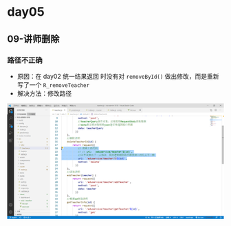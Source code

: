 # day05

## 09-讲师删除

### 路径不正确

- 原因：在 day02 统一结果返回 时没有对 `removeById()` 做出修改，而是重新写了一个 `R_removeTeacher`
- 解决方法：修改路径

![image-20201114004706779](跟视频不一样的地方/image-20201114004706779.png)

